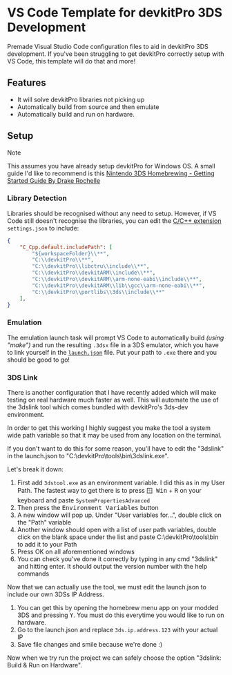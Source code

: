 # VS Code Template for devkitPro 3DS Development 
Premade Visual Studio Code configuration files to aid in devkitPro 3DS development. If you've been struggling to get devkitPro correctly setup with VS Code, this template will do that and more!

## Features 
- It will solve devkitPro libraries not picking up
- Automatically build from source and then emulate
- Automatically build and run on hardware.

## Setup
> [!NOTE]
> This assumes you have already setup devkitPro for Windows OS. A small guide I'd like to recommend is this [Nintendo 3DS Homebrewing - Getting Started Guide By Drake Rochelle](https://gbatemp.net/threads/3ds-homebrew-development-getting-started-guide.666095/)


### Library Detection
Libraries should be recognised without any need to setup. However, if VS Code still doesn't recognise the libraries, you can edit the [C/C++ extension](https://marketplace.visualstudio.com/items?itemName=ms-vscode.cpptools) `settings.json` to include:
```json
{
    "C_Cpp.default.includePath": [
        "${workspaceFolder}\\**",
        "C:\\devkitPro\\**",
        "C:\\devkitPro\\libctru\\include\\**",
        "C:\\devkitPro\\devkitARM\\include\\**",
        "C:\\devkitPro\\devkitARM\\arm-none-eabi\\include\\**",
        "C:\\devkitPro\\devkitARM\\lib\\gcc\\arm-none-eabi\\**",
        "C:\\devkitPro\\portlibs\\3ds\\include\\**"
    ],
}
```

### Emulation
The emulation launch task will prompt VS Code to automatically build *(using "make")* and run the resulting `.3dsx` file in a 3DS emulator, which you have to link yourself in the [`launch.json`](https://github.com/dwaaad/VS-Code-Template-for-3DS-Development/blob/main/template/.vscode/launch.json) file.
Put your path to `.exe` there and you should be good to go!

### 3DS Link
There is another configuration that I have recently added which will make testing on real hardware much faster as well. This will automate the use of the 3dslink tool which comes bundled with devkitPro's 3ds-dev environment.

In order to get this working I highly suggest you make the tool a system wide path variable so that it may be used from any location on the terminal.

If you don't want to do this for some reason, you'll have to edit the "3dslink" in the launch.json to "C:\devkitPro\tools\bin\3dslink.exe".

Let's break it down:
1. First add `3dstool.exe` as an environment variable. I did this as in my User Path. The fastest way to get there is to press <kbd>🪟 Win</kbd> + <kbd>R</kbd> on your keyboard and paste `SystemPropertiesAdvanced`
3. Then press the <kbd>Environment Variables</kbd> button
4. A new window will pop up. Under "User variables for...", double click on the "Path" variable
5. Another window should open with a list of user path variables, double click on the blank space under the list and paste C:\devkitPro\tools\bin to add it to your Path
6. Press OK on all aforementioned windows
7. You can check you've done it correctly by typing in any cmd "3dslink" and hitting enter. It should output the version number with the help commands

Now that we can actually use the tool, we must edit the launch.json to include our own 3DSs IP Address.
1. You can get this by opening the homebrew menu app on your modded 3DS and pressing <kbd>Y</kbd>. You must do this everytime you would like to run on hardware.
2. Go to the launch.json and replace `3ds.ip.address.123` with your actual IP
3. Save file changes and smile because we're done :)

Now when we try run the project we can safely choose the option "3dslink: Build & Run on Hardware".
